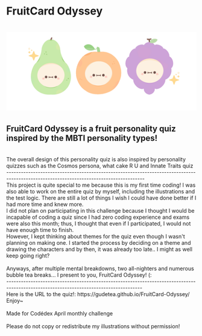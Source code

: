 <h1>FruitCard Odyssey<h1>
<img src="https://github.com/Gudetea/FruitCard-Odyssey/blob/main/Thumbnail.gif?raw=true"/>
<h2>FruitCard Odyssey is a fruit personality quiz inspired by the MBTI personality types!</h2><br>
The overall design of this personality quiz is also inspired by personality quizzes such as the Cosmos persona, what cake R U and Innate Traits quiz <br>
--------------------------------------------------------------------------------------------------------------------------------------- <br>
This project is quite special to me because this is my first time coding! I was also able to work on the entire quiz by myself, including the illustrations and the test logic. There are still a lot of things I wish I could have done better if I had more time and knew more.<br>
I did not plan on participating in this challenge because I thought I would be incapable of coding a quiz since I had zero coding experience and exams were also this month; thus, I thought that even if I participated, I would not have enough time to finish.<br>
However, I kept thinking about themes for the quiz even though I wasn't planning on making one. I started the process by deciding on a theme and drawing the characters and by then, it was already too late.. I might as well keep going right?<br>
<br>
Anyways, after multiple mental breakdowns, two all-nighters and numerous bubble tea breaks... I present to you, FruitCard Odyssey! (:  
<br>
--------------------------------------------------------------------------------------------------------------------------------------<br>
Here  is the URL to the quiz!: https://gudetea.github.io/FruitCard-Odyssey/
<br>
Enjoy~
<br>

<br> 
Made for Codédex April monthly challenge<br>
<br>
Please do not copy or redistribute my illustrations without permission!
